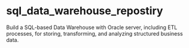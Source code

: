 # sql_data_warehouse_repostiry
Build a SQL-based Data Warehouse with Oracle server, including ETL processes, for storing, transforming, and analyzing structured business data.
